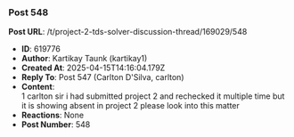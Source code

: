 ### Post 548
**Post URL**: /t/project-2-tds-solver-discussion-thread/169029/548
- **ID**: 619776
- **Author**: Kartikay Taunk (kartikay1)
- **Created At**: 2025-04-15T14:16:04.179Z
- **Reply To**: Post 547 (Carlton D'Silva, carlton)
- **Content**:  
  1 carlton sir i had submitted project 2 and rechecked it multiple time but it is showing absent in project 2 please look into this matter
- **Reactions**: None
- **Post Number**: 548

